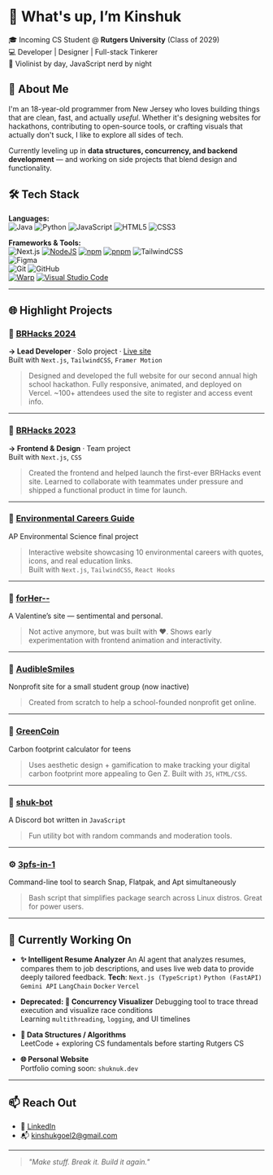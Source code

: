 # 👋 What's up, I’m Kinshuk

🎓 Incoming CS Student @ **Rutgers University** (Class of 2029)  
💻 Developer | Designer | Full-stack Tinkerer  
🎻 Violinist by day, JavaScript nerd by night  

## 🚀 About Me

I'm an 18-year-old programmer from New Jersey who loves building things that are clean, fast, and actually *useful*. Whether it's designing websites for hackathons, contributing to open-source tools, or crafting visuals that actually don't suck, I like to explore all sides of tech.

Currently leveling up in **data structures, concurrency, and backend development** — and working on side projects that blend design and functionality.

## 🛠️ Tech Stack

**Languages:**  
![Java](https://img.shields.io/badge/Java-%23ED8B00.svg?logo=openjdk&logoColor=white)
 ![Python](https://img.shields.io/badge/Python-3776AB?style=flat&logo=python&logoColor=white)
  ![JavaScript](https://img.shields.io/badge/JavaScript-F7DF1E?style=flat&logo=javascript&logoColor=black)
   ![HTML5](https://img.shields.io/badge/HTML5-E34F26?style=flat&logo=html5&logoColor=white)
    ![CSS3](https://img.shields.io/badge/CSS-639?logo=css&logoColor=fff)

**Frameworks & Tools:**  
![Next.js](https://img.shields.io/badge/Next.js-000000?style=flat&logo=nextdotjs&logoColor=white)
[![NodeJS](https://img.shields.io/badge/Node.js-6DA55F?logo=node.js&logoColor=white)](#)
[![npm](https://img.shields.io/badge/npm-CB3837?logo=npm&logoColor=fff)](#)
[![pnpm](https://img.shields.io/badge/pnpm-F69220?logo=pnpm&logoColor=fff)](#)
![TailwindCSS](https://img.shields.io/badge/TailwindCSS-06B6D4?style=flat&logo=tailwindcss&logoColor=white)  
![Figma](https://img.shields.io/badge/Figma-F24E1E?style=flat&logo=figma&logoColor=white)  
![Git](https://img.shields.io/badge/Git-F05032?style=flat&logo=git&logoColor=white) 
![GitHub](https://img.shields.io/badge/GitHub-181717?style=flat&logo=github&logoColor=white)  
[![Warp](https://img.shields.io/badge/Warp-01A4FF?logo=warp&logoColor=fff)](#)
[![Visual Studio Code](https://custom-icon-badges.demolab.com/badge/Visual%20Studio%20Code-0078d7.svg?logo=vsc&logoColor=white)](#)

---

## 🌐 Highlight Projects

### 🔴 [**BRHacks 2024**](https://github.com/shuknuk/brhacks24)  
**→ Lead Developer** · Solo project · [Live site](https://brhacks24.vercel.app/)  
Built with `Next.js`, `TailwindCSS`, `Framer Motion`  
> Designed and developed the full website for our second annual high school hackathon. Fully responsive, animated, and deployed on Vercel. ~100+ attendees used the site to register and access event info.

---

### 🔵 [**BRHacks 2023**](https://github.com/ethanw2457/2023BRHacksWebsite)  
**→ Frontend & Design** · Team project  
Built with `Next.js`, `CSS`  
> Created the frontend and helped launch the first-ever BRHacks event site. Learned to collaborate with teammates under pressure and shipped a functional product in time for launch.

---

### 🌱 [**Environmental Careers Guide**](https://github.com/shuknuk/environmental-careers-guide)  
AP Environmental Science final project  
> Interactive website showcasing 10 environmental careers with quotes, icons, and real education links.  
Built with `Next.js`, `TailwindCSS`, `React Hooks`

---

### 🌸 [**forHer--**](https://github.com/shuknuk/forHer--)  
A Valentine’s site — sentimental and personal.  
> Not active anymore, but was built with ❤️. Shows early experimentation with frontend animation and interactivity.

---

### 💬 [**AudibleSmiles**](https://github.com/shuknuk/audibleSmiles)  
Nonprofit site for a small student group (now inactive)  
> Created from scratch to help a school-founded nonprofit get online.

---

### 🧠 [**GreenCoin**](https://github.com/shuknuk/GreenCoin)  
Carbon footprint calculator for teens  
> Uses aesthetic design + gamification to make tracking your digital carbon footprint more appealing to Gen Z. Built with `JS`, `HTML/CSS`.

---

### 🤖 [**shuk-bot**](https://github.com/shuknuk/shuk-bot)  
A Discord bot written in `JavaScript`  
> Fun utility bot with random commands and moderation tools.

---

### ⚙️ [**3pfs-in-1**](https://github.com/shuknuk/3pfs-in-1)  
Command-line tool to search Snap, Flatpak, and Apt simultaneously  
> Bash script that simplifies package search across Linux distros. Great for power users.

---

## 🧪 Currently Working On

-   **✨ Intelligent Resume Analyzer** An AI agent that analyzes resumes, compares them to job descriptions, and uses live web data to provide deeply tailored feedback.
__Tech__: `Next.js (TypeScript)` `Python (FastAPI)` `Gemini API` `LangChain` `Docker` `Vercel`

- **Deprecated: 🧵 Concurrency Visualizer** 
Debugging tool to trace thread execution and visualize race conditions  
Learning `multithreading`, `logging`, and UI timelines

- **🧠 Data Structures / Algorithms**  
LeetCode + exploring CS fundamentals before starting Rutgers CS

- **🌐 Personal Website**  
Portfolio coming soon: `shuknuk.dev`

---

## 📫 Reach Out
- 🔗 [LinkedIn](https://www.linkedin.com/in/kinshuk-goel-7137a1281/)  
- 📬 kinshukgoel2@gmail.com
---

> _"Make stuff. Break it. Build it again."_  
